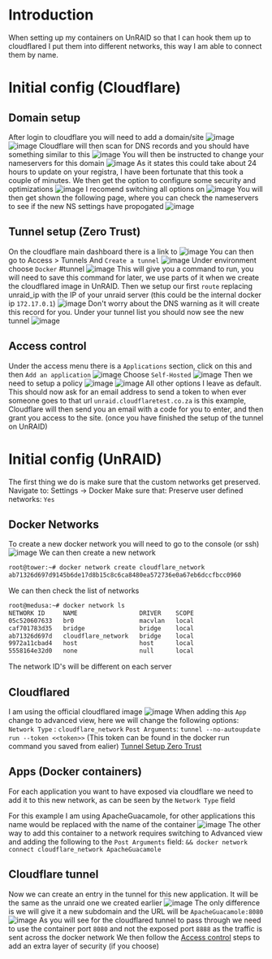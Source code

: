 # Introduction
When setting up my containers on UnRAID so that I can hook them up to cloudflared I put them into different networks, this way I am able to connect them by name.
# Initial config (Cloudflare)
## Domain setup
After login to cloudflare you will need to add a domain/site
![image](/UnRAID/images/CloudFlare_add_site.png)
![image](/UnRAID/images/CloudFlare_plan.png)
Cloudflare will then scan for DNS records and you should have something similar to this
![image](/UnRAID/images/CloudFlare_dns.png)
You will then be instructed to change your nameservers for this domain
![image](/UnRAID/images/CloudFlare_nameservers.png)
As it states this could take about 24 hours to update on your registra, I have been fortunate that this took a couple of minutes.
We then get the option to configure some security and optimizations
![image](/UnRAID/images/CloudFlare_QuickStart.png)
I recomend switching all options on
![image](/UnRAID/images/CloudFlare_QuickStart_done.png)
You will then get shown the following page, where you can check the nameservers to see if the new NS settings have propogated
![image](/UnRAID/images/CloudFlare_Overview.png)
## Tunnel setup (Zero Trust)
On the cloudflare main dashboard there is a link to ![image](/UnRAID/images/CloudFlare_ZeroTrust_link.png)
You can then go to Access > Tunnels
And `Create a tunnel`
![image](/UnRAID/images/CloudFlare_Tunnel_create.png)
Under environment choose `Docker` #tunnel
![image](/UnRAID/images/CloudFlare_configure_tunnel.png)
This will give you a command to run, you will need to save this command for later, we use parts of it when  we create the cloudflared image in UnRAID.
Then we setup our first `route` replacing unraid_ip with the IP of your unraid server (this could be the internal docker ip `172.17.0.1`)
![image](/UnRAID/images/CloudFlare_tunnel_route.png)
Don't worry about the DNS warning as it will create this record for you.
Under your tunnel list you should now see the new tunnel
![image](/UnRAID/images/CloudFlare_tunnel_list.png)
## Access control
Under the access menu there is a `Applications` section, click on this and then `Add an application`
![image](/UnRAID/images/CloudFlare_Application_config.png)
Choose `Self-Hosted` 
![image](/UnRAID/images/CloudFlare_ZeroTrust_configure_app.png)
Then we need to setup a policy
![image](/UnRAID/images/CloudFlare_ZeroTrust_add_application.png)
![image](/UnRAID/images/CloudFlare_ZeroTrust_create_rules.png)
All other options I leave as default.
This should now ask for an email address to send a token to when ever someone goes to that url `unraid.cloudflaretest.co.za` is this example, Cloudflare will then send you an email with a code for you to enter, and then grant you access to the site. (once you have finished the setup of the tunnel on UnRAID)
# Initial config (UnRAID)
The first thing we do is make sure that the custom networks get preserved.
Navigate to: Settings -> Docker
Make sure that: Preserve user defined networks: `Yes`

## Docker Networks
To create a new docker network you will need to go to the console (or ssh)
![image](/UnRAID/images/UnRAID_console_button.png)
We can then create a new network
```bash
root@tower:~# docker network create cloudflare_network
ab71326d697d9145b6de17d8b15c8c6ca8480ea572736e0a67eb6dccfbcc0960
```
We can then check the list of networks
```bash
root@medusa:~# docker network ls
NETWORK ID     NAME                 DRIVER    SCOPE
05c520607633   br0                  macvlan   local
caf701783d35   bridge               bridge    local
ab71326d697d   cloudflare_network   bridge    local
9972a11cbad4   host                 host      local
5558164e32d0   none                 null      local
```
The network ID's will be different on each server
## Cloudflared
I am using the official cloudflared image
![image](/UnRAID/images/UnRAID_cloudflared_app.png)
When adding this `App` change to advanced view, here we will change the following options:
`Network Type` : `cloudflare_network`
`Post Arguments`: `tunnel --no-autoupdate run --token <<token>>`
(This token can be found in the docker run command you saved from ealier) [Tunnel Setup Zero Trust](#tunnel-setup-zero-trust)
## Apps (Docker containers)
For each application you want to have exposed via cloudflare we need to add it to this new network, as can be seen by the `Network Type` field

For this example I am using ApacheGuacamole, for other applications this name would be replaced with the name of the container
![image](/UnRAID/images/UnRAID_Guacamole_settings.png)
The other way to add this container to a network requires switching to Advanced view and adding the following to the `Post Arguments` field: `&& docker network connect cloudflare_network ApacheGuacamole`
## Cloudflare tunnel
Now we can create an entry in the tunnel for this new application.
It will be the same as the unraid one we created earlier
![image](/UnRAID/images/CloudFlare_tunnel_route.png)
The only difference is we will give it a new subdomain and the URL will be `ApacheGuacamole:8080`
![image](/UnRAID/images/UnRAID_Guacamole_port.png)
As you will see for the cloudflared tunnel to pass through we need to use the container port `8080` and not the exposed port `8888` as the traffic is sent across the docker network
We then follow the [Access control](#access-control) steps to add an extra layer of security (if you choose)
